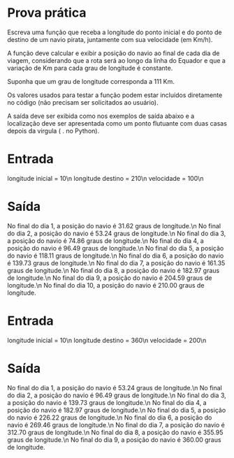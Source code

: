 # Prova prática
Escreva uma função que receba a longitude do ponto inicial e do ponto de destino de um navio pirata, juntamente com sua velocidade (em Km/h). 

A função deve calcular e exibir a posição do navio ao final de cada dia de viagem, considerando que a rota será ao longo da linha do Equador e que a variação de Km para cada grau de longitude é constante. 

Suponha que um grau de longitude corresponda a 111 Km.

Os valores usados para testar a função podem estar incluídos diretamente no código (não precisam ser solicitados ao usuário).

A saída deve ser exibida como nos exemplos de saída abaixo e a localização deve ser apresentada como um ponto flutuante com duas casas depois da virgula ( . no Python).

# Entrada	
longitude inicial = 10\n
longitude destino = 210\n
velocidade = 100\n
# Saída
No final do dia 1, a posição do navio é 31.62 graus de longitude.\n
No final do dia 2, a posição do navio é 53.24 graus de longitude.\n
No final do dia 3, a posição do navio é 74.86 graus de longitude.\n
No final do dia 4, a posição do navio é 96.49 graus de longitude.\n
No final do dia 5, a posição do navio é 118.11 graus de longitude.\n
No final do dia 6, a posição do navio é 139.73 graus de longitude.\n
No final do dia 7, a posição do navio é 161.35 graus de longitude.\n
No final do dia 8, a posição do navio é 182.97 graus de longitude.\n
No final do dia 9, a posição do navio é 204.59 graus de longitude.\n
No final do dia 10, a posição do navio é 210.00 graus de longitude.
# Entrada
longitude inicial = 10\n
longitude destino = 360\n
velocidade = 200\n
# Saída
No final do dia 1, a posição do navio é 53.24 graus de longitude.\n
No final do dia 2, a posição do navio é 96.49 graus de longitude.\n
No final do dia 3, a posição do navio é 139.73 graus de longitude.\n
No final do dia 4, a posição do navio é 182.97 graus de longitude.\n
No final do dia 5, a posição do navio é 226.22 graus de longitude.\n
No final do dia 6, a posição do navio é 269.46 graus de longitude.\n
No final do dia 7, a posição do navio é 312.70 graus de longitude.\n
No final do dia 8, a posição do navio é 355.95 graus de longitude.\n
No final do dia 9, a posição do navio é 360.00 graus de longitude.
